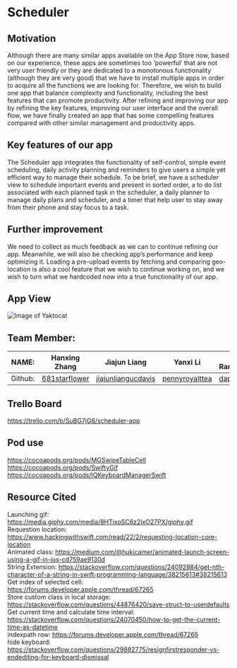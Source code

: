 # Scheduler
## Motivation
Although there are many similar apps available on the App Store now, based on our experience, these apps are sometimes too ‘powerful’ that are not very user friendly or they are dedicated to a monotonous functionality (although they are very good) that we have to install multiple apps in order to acquire all the functions we are looking for. Therefore, we wish to build one app that balance complexity and functionality, including the best features that can promote productivity. After refining and improving our app by refining the key features, improving our user interface and the overall flow, we have finally created an app that has some compelling features compared with other similar management and productivity apps. 

## Key features of our app
The Scheduler app integrates the functionality of self-control, simple event scheduling, daily activity planning and reminders to give users a simple yet efficient way to manage their schedule. To be brief, we have a scheduler view to schedule important events and present in sorted order, a to do list associated with each planned task in the scheduler, a daily planner to manage daily plans and scheduler, and a timer that help user to stay away from their phone and stay focus to a task.

## Further improvement 
We need to collect as much feedback as we can to continue refining our app. Meanwhile, we will also be checking app’s performance and keep optimizing it. Loading a pre-upload events by fetching and comparing geo-location is also a cool feature that we wish to continue working on, and we wish to turn what we hardcoded now into a true functionality of our app.

## App View
![Image of Yaktocat](https://octodex.github.com/images/yaktocat.png)




## Team Member:
| NAME: | Hanxing Zhang | Jiajun Liang | Yanxi Li | Sunil Ramakrishnan |
|-------|--------|--------|--------|--------|
| Github: | [681starflower](https://github.com/681starflower)|[jiajunliangucdavis](https://github.com/jiajunliangucdavis)|[pennyroyalttea](https://github.com/pennyroyalttea)| [daplaia](https://github.com/daplaia) |

## Trello Board
https://trello.com/b/SuBG7jG6/scheduler-app

## Pod use
https://cocoapods.org/pods/MGSwipeTableCell  
https://cocoapods.org/pods/SwiftyGif  
https://cocoapods.org/pods/IQKeyboardManagerSwift  

## Resource Cited
Launching gif: https://media.giphy.com/media/8HTixoSC6z2lxO27PX/giphy.gif  
Requestion location: https://www.hackingwithswift.com/read/22/2/requesting-location-core-location  
Animated class: https://medium.com/@hukicamer/animated-launch-screen-using-a-gif-in-ios-cd759ae9130d  
String Extension:  https://stackoverflow.com/questions/24092884/get-nth-character-of-a-string-in-swift-programming-language/38215613#38215613  
Get index of selected cell: https://forums.developer.apple.com/thread/67265  
Store custom class in local storage: https://stackoverflow.com/questions/44876420/save-struct-to-userdefaults  
Get current time and calculate time interval: https://stackoverflow.com/questions/24070450/how-to-get-the-current-time-as-datetime  
indexpath row: https://forums.developer.apple.com/thread/67265  
hide keyboard: https://stackoverflow.com/questions/29882775/resignfirstresponder-vs-endediting-for-keyboard-dismissal



